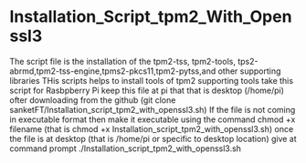 # Installation_Script_tpm2_With_Openssl3
The script file is the installation of the tpm2-tss, tpm2-tools, tps2-abrmd,tpm2-tss-engine,tpms2-pkcs11,tpm2-pytss,and other supporting libraries THis scripts helps to install tools of tpm2 supporting tools take this script for Rasbpberry Pi keep this file at pi that that is desktop (/home/pi) ofter downloading from the github (git clone sanketFT/Installation_script_tpm2_with_openssl3.sh) If the file is not coming in executable format then make it executable using the command chmod +x filename (that is chmod +x Installation_script_tpm2_with_openssl3.sh) once the file is at desktop (that is /home/pi or specific to desktop location) give at command prompt ./Installation_script_tpm2_with_openssl3.sh
